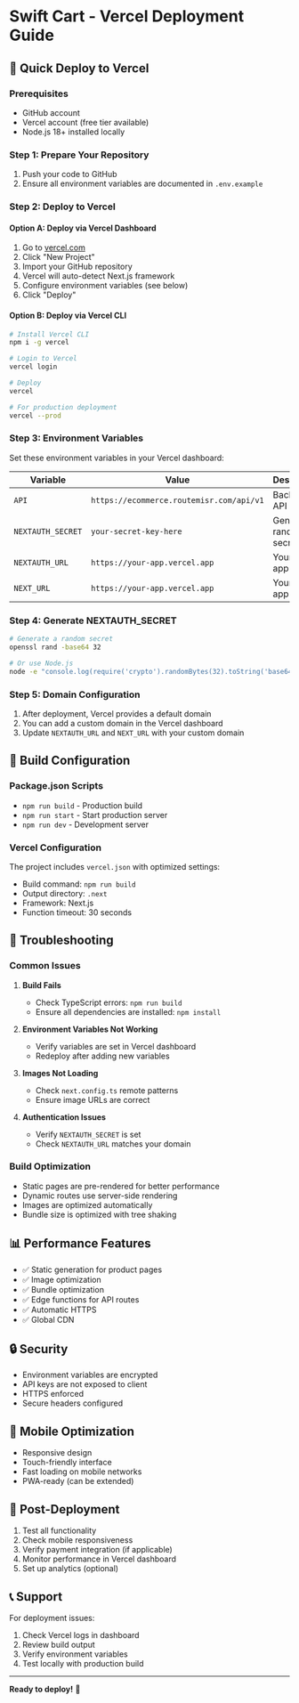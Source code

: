 # Swift Cart - Vercel Deployment Guide

## 🚀 Quick Deploy to Vercel

### Prerequisites
- GitHub account
- Vercel account (free tier available)
- Node.js 18+ installed locally

### Step 1: Prepare Your Repository
1. Push your code to GitHub
2. Ensure all environment variables are documented in `.env.example`

### Step 2: Deploy to Vercel

#### Option A: Deploy via Vercel Dashboard
1. Go to [vercel.com](https://vercel.com)
2. Click "New Project"
3. Import your GitHub repository
4. Vercel will auto-detect Next.js framework
5. Configure environment variables (see below)
6. Click "Deploy"

#### Option B: Deploy via Vercel CLI
```bash
# Install Vercel CLI
npm i -g vercel

# Login to Vercel
vercel login

# Deploy
vercel

# For production deployment
vercel --prod
```

### Step 3: Environment Variables
Set these environment variables in your Vercel dashboard:

| Variable | Value | Description |
|----------|-------|-------------|
| `API` | `https://ecommerce.routemisr.com/api/v1` | Backend API URL |
| `NEXTAUTH_SECRET` | `your-secret-key-here` | Generate a random secret |
| `NEXTAUTH_URL` | `https://your-app.vercel.app` | Your Vercel app URL |
| `NEXT_URL` | `https://your-app.vercel.app` | Your Vercel app URL |

### Step 4: Generate NEXTAUTH_SECRET
```bash
# Generate a random secret
openssl rand -base64 32

# Or use Node.js
node -e "console.log(require('crypto').randomBytes(32).toString('base64'))"
```

### Step 5: Domain Configuration
1. After deployment, Vercel provides a default domain
2. You can add a custom domain in the Vercel dashboard
3. Update `NEXTAUTH_URL` and `NEXT_URL` with your custom domain

## 🔧 Build Configuration

### Package.json Scripts
- `npm run build` - Production build
- `npm run start` - Start production server
- `npm run dev` - Development server

### Vercel Configuration
The project includes `vercel.json` with optimized settings:
- Build command: `npm run build`
- Output directory: `.next`
- Framework: Next.js
- Function timeout: 30 seconds

## 🐛 Troubleshooting

### Common Issues

1. **Build Fails**
   - Check TypeScript errors: `npm run build`
   - Ensure all dependencies are installed: `npm install`

2. **Environment Variables Not Working**
   - Verify variables are set in Vercel dashboard
   - Redeploy after adding new variables

3. **Images Not Loading**
   - Check `next.config.ts` remote patterns
   - Ensure image URLs are correct

4. **Authentication Issues**
   - Verify `NEXTAUTH_SECRET` is set
   - Check `NEXTAUTH_URL` matches your domain

### Build Optimization
- Static pages are pre-rendered for better performance
- Dynamic routes use server-side rendering
- Images are optimized automatically
- Bundle size is optimized with tree shaking

## 📊 Performance Features
- ✅ Static generation for product pages
- ✅ Image optimization
- ✅ Bundle optimization
- ✅ Edge functions for API routes
- ✅ Automatic HTTPS
- ✅ Global CDN

## 🔒 Security
- Environment variables are encrypted
- API keys are not exposed to client
- HTTPS enforced
- Secure headers configured

## 📱 Mobile Optimization
- Responsive design
- Touch-friendly interface
- Fast loading on mobile networks
- PWA-ready (can be extended)

## 🚀 Post-Deployment
1. Test all functionality
2. Check mobile responsiveness
3. Verify payment integration (if applicable)
4. Monitor performance in Vercel dashboard
5. Set up analytics (optional)

## 📞 Support
For deployment issues:
1. Check Vercel logs in dashboard
2. Review build output
3. Verify environment variables
4. Test locally with production build

---

**Ready to deploy!** 🎉
